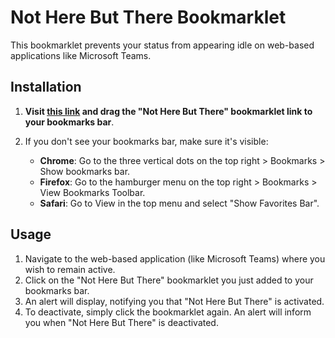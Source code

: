 # Not Here But There Bookmarklet

This bookmarklet prevents your status from appearing idle on web-based applications like Microsoft Teams.

## Installation

1. **Visit [this link](https://pixeljoos.github.io/Not-Here-But-There/index.html) and drag the "Not Here But There" bookmarklet link to your bookmarks bar**.

2. If you don't see your bookmarks bar, make sure it's visible:
   - **Chrome**: Go to the three vertical dots on the top right > Bookmarks > Show bookmarks bar.
   - **Firefox**: Go to the hamburger menu on the top right > Bookmarks > View Bookmarks Toolbar.
   - **Safari**: Go to View in the top menu and select "Show Favorites Bar".

## Usage

1. Navigate to the web-based application (like Microsoft Teams) where you wish to remain active.
2. Click on the "Not Here But There" bookmarklet you just added to your bookmarks bar. 
3. An alert will display, notifying you that "Not Here But There" is activated.
4. To deactivate, simply click the bookmarklet again. An alert will inform you when "Not Here But There" is deactivated.

